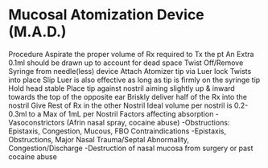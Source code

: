 # Mucosal Atomization Device (M.A.D.)

Procedure
Aspirate the proper volume of Rx required to Tx the pt
An Extra 0.1ml should be drawn up to account for dead space
Twist Off/Remove Syringe from needle(less) device
Attach Atomizer tip via Luer lock  Twists into place
Slip Luer is also effective as long as tip is firmly on the syringe tip
Hold head stable
 Place tip against nostril aiming slightly up
& inward towards the top of the opposite ear
Briskly deliver half of the Rx into the nostril
Give Rest of Rx in the other Nostril
Ideal volume per nostril is 0.2-0.3ml to a Max of 1mL per Nostril
Factors affecting absorption
-Vasoconstrictors (Afrin nasal spray, cocaine abuse)
-Obstructions:  Epistaxis, Congestion, Mucous, FBO
Contraindications
-Epistaxis, Obstructions, Major Nasal Trauma/Septal Abnormality, Congestion/Discharge
-Destruction of nasal mucosa from surgery or past cocaine abuse
